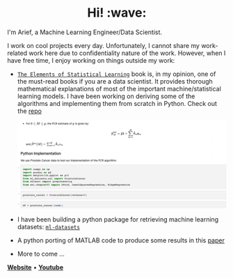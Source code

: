 <h1 align='center'> Hi! :wave:</h1>

I'm Arief, a Machine Learning Engineer/Data Scientist.

I work on cool projects every day. Unfortunately, I cannot share my work-related work here due to confidentiality nature of the work. However, when I have free time, I enjoy working on things outside my work:

- [`The Elements of Statistical Learning`](https://hastie.su.domains/ElemStatLearn/) book is, in my opinion, one of the must-read books if you are a data scientist. It provides thorough mathematical explanations of most of the important machine/statistical learning models. I have been working on deriving some of the algorithms and implementing them from scratch in Python. Check out the [repo](https://github.com/abkoesdw/The-Elements-of-Statistical-Learning-Python-Codes)

  ![alt text](ESL_screenshot.png)

- I have been building a python package for retrieving machine learning datasets: [`ml-datasets`](https://github.com/abkoesdw/ml-datasets)
- A python porting of MATLAB code to produce some results in this [paper](https://www.sciencedirect.com/science/article/abs/pii/S0012821X17301838)
- More to come ...

**[Website](https://arief.ca)** • **[Youtube](https://www.youtube.com/user/abekaabeka)**
<!--
**abkoesdw/abkoesdw** is a ✨ _special_ ✨ repository because its `README.md` (this file) appears on your GitHub profile.

Here are some ideas to get you started:

- 🔭 I’m currently working on ...
- 🌱 I’m currently learning ...
- 👯 I’m looking to collaborate on ...
- 🤔 I’m looking for help with ...
- 💬 Ask me about ...
- 📫 How to reach me: ...
- 😄 Pronouns: ...
- ⚡ Fun fact: ...
-->
